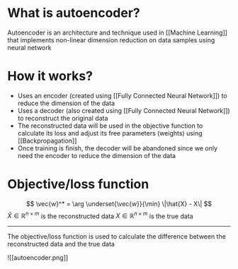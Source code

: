 # What is autoencoder?
Autoencoder is an architecture and technique used in [[Machine Learning]] that implements non-linear dimension reduction on data samples using neural network

# How it works?
- Uses an encoder (created using [[Fully Connected Neural Network]]) to reduce the dimension of the data
- Uses a decoder (also created using [[Fully Connected Neural Network]]) to reconstruct the original data
- The reconstructed data will be used in the objective function to calculate its loss and adjust its free parameters (weights) using [[Backpropagation]]
- Once training is finish, the decoder will be abandoned since we only need the encoder to reduce the dimension of the data

# Objective/loss function
$$
\vec{w}^* = \arg \underset{\vec{w}}{\min} \|\hat{X} - X\|
$$
$\hat{X} \in \mathbb{R}^{n \times m}$ is the reconstructed data
$X \in \mathbb{R}^{n \times m}$ is the true data
___
The objective/loss function is used to calculate the difference between the reconstructed data and the true data

![[autoencoder.png]]